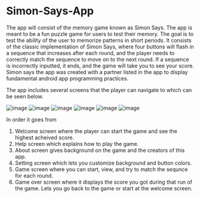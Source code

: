# Simon-Says-App
The app will consist of the memory game known as Simon Says. The app is meant to be a fun
puzzle game for users to test their memory. The goal is to test the ability of the user to memorize
patterns in short periods. It consists of the classic implementation of Simon Says, where four
buttons will flash in a sequence that increases after each round, and the player needs to correctly match 
the sequence to move on to the next round. If a sequence is incorrectly inputted, it ends, and the game will take you to see your
score. Simon says the app was created with a partner listed in the app to display fundamental android app programming practices.

The app includes several screens that the player can navigate to which can be seen below.

![image](https://user-images.githubusercontent.com/53905350/209450299-0ac90168-d89e-45db-82f9-1a2c8c8f47a1.png)
![image](https://user-images.githubusercontent.com/53905350/209450304-e245ff1b-df12-4366-942b-4a4ca43468a2.png)
![image](https://user-images.githubusercontent.com/53905350/209450312-c9ff11ce-727c-4be5-a68c-f35546fb8dce.png)
![image](https://user-images.githubusercontent.com/53905350/209450364-18ab5f90-c732-46c8-85dc-ae1e531f899f.png) 
![image](https://user-images.githubusercontent.com/53905350/209450366-236490ab-eb32-44fc-9726-f4e62b51cfbb.png)
![image](https://user-images.githubusercontent.com/53905350/209450367-ab544de9-b8e1-4a08-a406-879be5c286ff.png) 


In order it goes from 
1. Welcome screen where the player can start the game and see the highest acheived score.
2. Help screen which explains how to play the game.
3. About screen gives background on the game and the creators of this app.
4. Setting screen which lets you customize background and button colors.
5. Game screen where you can start, view, and try to match the sequnce for each round.
6. Game over screen where it displays the score you got during that run of the game. Lets you go back to the game or start at the welcome screen.
